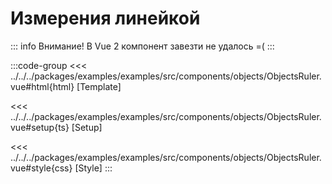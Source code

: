 # Измерения линейкой

::: info Внимание!
В Vue 2 компонент завезти не удалось =(
:::

<script lang="ts" setup>
import MapComponent from 'examples/src/components/objects/ObjectsRuler.vue';
</script>

<map-component/>

:::code-group
<<< ../../../packages/examples/examples/src/components/objects/ObjectsRuler.vue#html{html} [Template]

<<< ../../../packages/examples/examples/src/components/objects/ObjectsRuler.vue#setup{ts} [Setup]

<<< ../../../packages/examples/examples/src/components/objects/ObjectsRuler.vue#style{css} [Style]
:::
